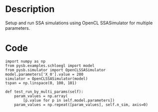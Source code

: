 # Description
Setup and run SSA simulations using OpenCL SSASimulator for multiple parameters.

# Code
```
import numpy as np
from pysb.examples.schloegl import model
from pysb.simulator import OpenCLSSASimulator
model.parameters['X_0'].value = 200
simulator = OpenCLSSASimulator(model)
tspan = np.linspace(0, 100, 101)

def test_run_by_multi_params(self):
    param_values = np.array(
        [p.value for p in self.model.parameters])
    param_values = np.repeat([param_values], self.n_sim, axis=0)

```
